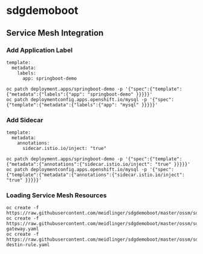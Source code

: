 # sdgdemoboot

## Service Mesh Integration

### Add Application Label

```
template:
  metadata:
    labels:
      app: springboot-demo
```

```
oc patch deployment.apps/springboot-demo -p '{"spec":{"template":{"metadata":{"labels":{"app": "springboot-demo" }}}}}'
oc patch deploymentconfig.apps.openshift.io/mysql -p '{"spec":{"template":{"metadata":{"labels":{"app": "mysql" }}}}}'
```


### Add Sidecar

```
template:
  metadata:
    annotations:
      sidecar.istio.io/inject: "true"
```

```
oc patch deployment.apps/springboot-demo -p '{"spec":{"template":{"metadata":{"annotations":{"sidecar.istio.io/inject": "true" }}}}}'
oc patch deploymentconfig.apps.openshift.io/mysql -p '{"spec":{"template":{"metadata":{"annotations":{"sidecar.istio.io/inject": "true" }}}}}'
```

### Loading Service Mesh Resources

```
oc create -f https://raw.githubusercontent.com/meidlinger/sdgdemoboot/master/ossm/sdgdemo.yaml
oc create -f https://raw.githubusercontent.com/meidlinger/sdgdemoboot/master/ossm/sdgsmdemo-gateway.yaml
oc create -f https://raw.githubusercontent.com/meidlinger/sdgdemoboot/master/ossm/sdgdemo-destin-rule.yaml
```

